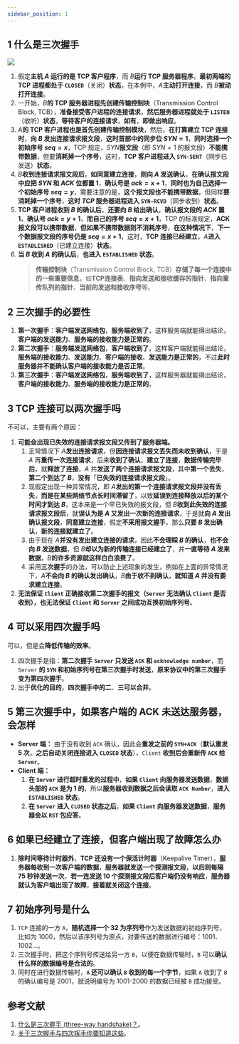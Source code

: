 ```yaml
---
sidebar_position: 1
---
```


## 1 什么是三次握手

![](https://notebook.grayson.top/media/202206/2022-06-13_204722_588546.png)

1. 假定**主机 $A$ 运行的是 TCP 客户程序**，而 $B$**运行 TCP 服务器程序**，**最初两端的 TCP 进程都处于 `CLOSED`**（关闭）**状态**，在本例中，$A$**主动打开连接**，而 $B$**被动打开连接**。
2. 一开始，$B$**的 TCP 服务器进程先创建传输控制块**（Transmission Control Block, TCB），**准备接受客户进程的连接请求**，**然后服务器进程就处于 `LISTEN`**（收听）**状态**，**等待客户的连接请求**，**如有**，**即做出响应**。
3. $A$**的 TCP 客户进程也是首先创建传输控制模块**，然后，**在打算建立 TCP 连接时**，**向 $B$ 发出连接请求报文段**，**这时首部中的同步位 $SYN = 1$**，**同时选择一个初始序号 $seq = x$**，TCP 规定，$SYN$**报文段**（即 $SYN = 1$ 的报文段）**不能携带数据**，但要**消耗掉一个序号**，这时，**TCP 客户进程进入 `SYN-SENT`**（同步已发送）**状态**。
4. $B$**收到连接请求报文段后**，**如同意建立连接**，**则向 $A$ 发送确认**，**在确认报文段中应把 $SYN$ 和 $ACK$ 位都置 1**，**确认号是 $ack = x + 1$**，**同时也为自己选择一个初始序号 $seq = y$**，需要注意的是，**这个报文段也不能携带数据**，但同样**要消耗掉一个序号**，**这时 $TCP$ 服务器进程进入 `SYN-RCVD`**（同步收到）**状态**。
5. **TCP 客户进程收到 $B$ 的确认后**，**还要向 $B$ 给出确认**，**确认报文段的 $ACK$ 置 1**，**确认号 $ack = y + 1$**，**而自己的序号 $seq = x + 1$**，TCP 的标准规定，**ACK 报文段可以携带数据**，**但如果不携带数据则不消耗序号**，**在这种情况下**，**下一个数据报文段的序号仍是 $seq = x + 1$**，这时，**TCP 连接已经建立**，$A$**进入 `ESTABLISHED`**（已建立连接）**状态**。
6. **当 $B$ 收到 $A$ 的确认后**，**也进入 `ESTABLISHED` 状态**。
   > **传输控制块**（Transmission Control Block, TCB）**存储了每一个连接中的一些重要信息**，如**TCP连接表**、**指向发送和接收缓存的指针**、**指向重传队列的指针**、**当前的发送和接收序号**等。
   >

## 2 三次握手的必要性

1. **第一次握手**：**客户端发送网络包**，**服务端收到了**，这样服务端就能得出结论，**客户端的发送能力**、**服务端的接收能力是正常的**。
2. **第二次握手**：**服务端发送网络包**，**客户端收到了**，这样客户端就能得出结论，**服务端的接收能力**、**发送能力**、**客户端的接收**、**发送能力是正常的**，不过**此时服务器并不能确认客户端的接收能力是否正常**。
3. **第三次握手**：**客户端发送网络包**，**服务端收到了**，这样服务器就能得出结论，**客户端的接收能力**、**服务端的接收能力是正常的**。

## 3 TCP 连接可以两次握手吗

不可以，主要有两个原因：

1. **可能会出现已失效的连接请求报文段又传到了服务器端。**
   1. 正常情况下 $A$**发出连接请求**，但**因连接请求报文丢失而未收到确认**，于是 $A$ 再**重传一次连接请求**，后来**收到了确认**，**建立了连接**，**数据传输完毕后**，就**释放了连接**，$A$ 共**发送了两个连接请求报文段**，其中**第一个丢失**，**第二个到达了 $B$**，**没有**「**已失效的连接请求报文段**」。
   2. 现假定出现一种异常情况，即 $A$**发出的第一个连接请求报文段并没有丢失**，**而是在某些网络节点长时间滞留了**，以致**延误到连接释放以后的某个时间才到达 $B$**，这本来是一个早已失效的报文段，但 $B$**收到此失效的连接请求报文段后**，就**误认为是 $A$ 又发出一次新的连接请求**，于是就**向 $A$ 发出确认报文段**，**同意建立连接**，假定**不采用报文握手**，那么**只要 $B$ 发出确认**，**新的连接就建立了**。
   3. 由于现在 $A$**并没有发出建立连接的请求**，因此**不会理睬 $B$ 的确认**，**也不会向 $B$ 发送数据**，但 $B$**却以为新的传输连接已经建立了**，并**一直等待 $A$ 发来数据**，$B$**的许多资源就这样白白浪费了**。
   4. 采用**三次握手**的办法，可以防止上述现象的发生，例如在上面的异常情况下，$A$**不会向 $B$ 的确认发出确认**，$B$**由于收不到确认**，**就知道 $A$ 并没有要求建立连接**。
2. **无法保证 `Client` 正确接收第二次握手的报文（`Server` 无法确认 `Client` 是否收到），也无法保证 `Client` 和 `Server` 之间成功互换初始序列号**。

## 4 可以采用四次握手吗

可以，但是会**降低传输的效率**。

1. 四次握手是指：**第二次握手 `Server` 只发送 `ACK` 和 `acknowledge number`**，而 `Server` **的 `SYN` 和初始序列号在第三次握手时发送**，**原来协议中的第三次握手变为第四次握手**。
2. 出于**优化的目的**，**四次握手中的二**、**三可以合并**。

## 5 第三次握手中，如果客户端的 ACK 未送达服务器，会怎样

* **Server 端：** 由于没有收到 `ACK` 确认，因此会**重发之前的 `SYN+ACK`**（**默认重发 5 次**，**之后自动关闭连接进入 `CLOSED` 状态**），`Client` **收到后会重新传 `ACK` 给 `Server`**。
* **Client 端：**
  1. **在 `Server` 进行超时重发的过程中**，**如果 `Client` 向服务器发送数据**，**数据头部的 `ACK` 是为 1 的**，所以**服务器收到数据之后会读取 `ACK Number`**，**进入 `ESTABLISHED` 状态**。
  2. **在 `Server` 进入 `CLOSED` 状态之后**，**如果 `Client` 向服务器发送数据**，**服务器会以 `RST` 包应答**。

## 6 如果已经建立了连接，但客户端出现了故障怎么办

1. **除时间等待计时器外**，**TCP 还设有一个保活计时器**（Keepalive Timer），**服务器每收到一次客户端的数据**，**服务器就发送一个探测报文段**，**以后则每隔 75 秒钟发送一次**，**若一连发送 10 个探测报文段后客户端仍没有响应**，**服务器就认为客户端出现了故障**，**接着就关闭这个连接**。

## 7 初始序列号是什么

1. `TCP` 连接的一方 `A`，**随机选择一个 32 为序列号**作为发送数据的初始序列号，比如为 1000，然后以该序列号为原点，对要传送的数据进行编号：1001、1002...。
2. 三次握手时，把这个序列号传送给另一方 `B`，以便在数据传输时，`B` 可以**确认什么样的数据编号是合法的**。
3. 同时在进行数据传输时，**`A` 还可以确认 `B` 收到的每一个字节**，如果 `A` 收到了 `B` 的确认编号是 2001，就说明编号为 1001-2000 的数据已经被 `B` 成功接受。

## 参考文献

1. [什么是三次握手 (three-way handshake)？](https://github.com/wolverinn/Waking-Up/blob/master/Computer%20Network.md#%E4%BB%80%E4%B9%88%E6%98%AF%E4%B8%89%E6%AC%A1%E6%8F%A1%E6%89%8B-three-way-handshake)。
2. [关于三次握手与四次挥手你要知道这些](https://mp.weixin.qq.com/s?__biz=MzUyNzgyNzAwNg==&mid=2247483765&idx=1&sn=70179fa0e28aacd42d4c15dbd08bc6fc)。
